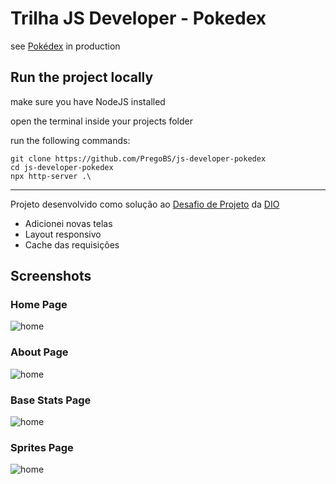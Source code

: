 # Trilha JS Developer - Pokedex

see [Pokédex](https://pokedex.pregobs.xyz) in production

## Run the project locally

make sure you have NodeJS installed

open the terminal inside your projects folder

run the following commands:

```
git clone https://github.com/PregoBS/js-developer-pokedex
cd js-developer-pokedex
npx http-server .\
```
---
Projeto desenvolvido como solução ao [Desafio de Projeto](https://web.dio.me/lab/construindo-uma-pokedex-com-javascript/learning/a6cccca3-fffe-486d-a5f9-8472484dd3e4) da [DIO](https://dio.me)

- Adicionei novas telas
- Layout responsivo
- Cache das requisições

## Screenshots

### Home Page

![home](./public/ss/screenshot-home-01.png)

### About Page

![home](./public/ss/screenshot-about-01.png)

### Base Stats Page

![home](./public/ss/screenshot-stats-01.png)

### Sprites Page

![home](./public/ss/screenshot-sprites-01.png)
